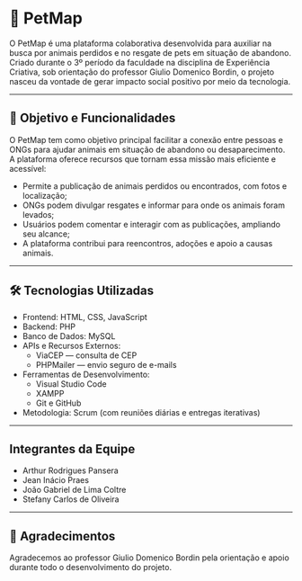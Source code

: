 # 🐾 PetMap

O PetMap é uma plataforma colaborativa desenvolvida para auxiliar na busca por animais perdidos e no resgate de pets em situação de abandono. Criado durante o 3º período da faculdade na disciplina de Experiência Criativa, sob orientação do professor Giulio Domenico Bordin, o projeto nasceu da vontade de gerar impacto social positivo por meio da tecnologia.

---

## 🚀 Objetivo e Funcionalidades

O PetMap tem como objetivo principal facilitar a conexão entre pessoas e ONGs para ajudar animais em situação de abandono ou desaparecimento. A plataforma oferece recursos que tornam essa missão mais eficiente e acessível:
- Permite a publicação de animais perdidos ou encontrados, com fotos e localização;
- ONGs podem divulgar resgates e informar para onde os animais foram levados;
- Usuários podem comentar e interagir com as publicações, ampliando seu alcance;
- A plataforma contribui para reencontros, adoções e apoio a causas animais.

---

## 🛠️ Tecnologias Utilizadas

- Frontend: HTML, CSS, JavaScript
- Backend: PHP
- Banco de Dados: MySQL
- APIs e Recursos Externos:
  - ViaCEP — consulta de CEP
  - PHPMailer — envio seguro de e-mails
- Ferramentas de Desenvolvimento:
  - Visual Studio Code
  - XAMPP
  - Git e GitHub
- Metodologia: Scrum (com reuniões diárias e entregas iterativas)

---

## Integrantes da Equipe

- Arthur Rodrigues Pansera
- Jean Inácio Praes
- João Gabriel de Lima Coltre
- Stefany Carlos de Oliveira

---

## 🙏 Agradecimentos

Agradecemos ao professor Giulio Domenico Bordin pela orientação e apoio durante todo o desenvolvimento do projeto.
